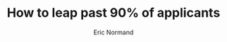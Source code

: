 ---
title: How to leap past 90% of applicants 
publication: PurelyFunctional.tv
article_url: https://purelyfunctional.tv/guide/resume-interview-salary/
author: Eric Normand
publication_date: 02-06-2019
---